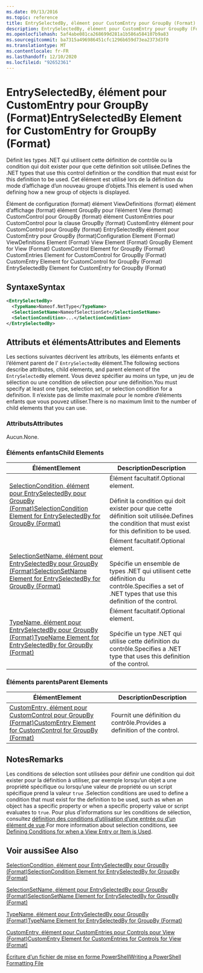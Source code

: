 ```yaml
---
ms.date: 09/13/2016
ms.topic: reference
title: EntrySelectedBy, élément pour CustomEntry pour GroupBy (Format)
description: EntrySelectedBy, élément pour CustomEntry pour GroupBy (Format)
ms.openlocfilehash: 5af4abe081ca268699d281a1b586a584107b9a83
ms.sourcegitcommit: ba7315a496986451cfc1296b659d73ea2373d3f0
ms.translationtype: MT
ms.contentlocale: fr-FR
ms.lasthandoff: 12/10/2020
ms.locfileid: "92652361"
---
```

# <a name="entryselectedby-element-for-customentry-for-groupby-format"></a><span data-ttu-id="0003d-103">EntrySelectedBy, élément pour CustomEntry pour GroupBy (Format)</span><span class="sxs-lookup"><span data-stu-id="0003d-103">EntrySelectedBy Element for CustomEntry for GroupBy (Format)</span></span>

<span data-ttu-id="0003d-104">Définit les types .NET qui utilisent cette définition de contrôle ou la condition qui doit exister pour que cette définition soit utilisée.</span><span class="sxs-lookup"><span data-stu-id="0003d-104">Defines the .NET types that use this control definition or the condition that must exist for this definition to be used.</span></span> <span data-ttu-id="0003d-105">Cet élément est utilisé lors de la définition du mode d’affichage d’un nouveau groupe d’objets.</span><span class="sxs-lookup"><span data-stu-id="0003d-105">This element is used when defining how a new group of objects is displayed.</span></span>

<span data-ttu-id="0003d-106">Élément de configuration (format) élément ViewDefinitions (format) élément d’affichage (format) élément GroupBy pour l’élément View (format) CustomControl pour GroupBy (format) élément CustomEntries pour CustomControl pour la clause GroupBy (format) CustomEntry élément pour CustomControl pour GroupBy (format) EntrySelectedBy élément pour CustomEntry pour GroupBy (format)</span><span class="sxs-lookup"><span data-stu-id="0003d-106">Configuration Element (Format) ViewDefinitions Element (Format) View Element (Format) GroupBy Element for View (Format) CustomControl Element for GroupBy (Format) CustomEntries Element for CustomControl for GroupBy (Format) CustomEntry Element for CustomControl for GroupBy (Format) EntrySelectedBy Element for CustomEntry for GroupBy (Format)</span></span>

## <a name="syntax"></a><span data-ttu-id="0003d-107">Syntaxe</span><span class="sxs-lookup"><span data-stu-id="0003d-107">Syntax</span></span>

```xml
<EntrySelectedBy>
  <TypeName>Nameof.NetType</TypeName>
  <SelectionSetName>NameofSelectionSet</SelectionSetName>
  <SelectionCondition>...</SelectionCondition>
</EntrySelectedBy>
```

## <a name="attributes-and-elements"></a><span data-ttu-id="0003d-108">Attributs et éléments</span><span class="sxs-lookup"><span data-stu-id="0003d-108">Attributes and Elements</span></span>

<span data-ttu-id="0003d-109">Les sections suivantes décrivent les attributs, les éléments enfants et l’élément parent de l' `EntrySelectedBy` élément.</span><span class="sxs-lookup"><span data-stu-id="0003d-109">The following sections describe attributes, child elements, and parent element of the `EntrySelectedBy` element.</span></span> <span data-ttu-id="0003d-110">Vous devez spécifier au moins un type, un jeu de sélection ou une condition de sélection pour une définition.</span><span class="sxs-lookup"><span data-stu-id="0003d-110">You must specify at least one type, selection set, or selection condition for a definition.</span></span> <span data-ttu-id="0003d-111">Il n’existe pas de limite maximale pour le nombre d’éléments enfants que vous pouvez utiliser.</span><span class="sxs-lookup"><span data-stu-id="0003d-111">There is no maximum limit to the number of child elements that you can use.</span></span>

### <a name="attributes"></a><span data-ttu-id="0003d-112">Attributs</span><span class="sxs-lookup"><span data-stu-id="0003d-112">Attributes</span></span>

<span data-ttu-id="0003d-113">Aucun.</span><span class="sxs-lookup"><span data-stu-id="0003d-113">None.</span></span>

### <a name="child-elements"></a><span data-ttu-id="0003d-114">Éléments enfants</span><span class="sxs-lookup"><span data-stu-id="0003d-114">Child Elements</span></span>

|<span data-ttu-id="0003d-115">Élément</span><span class="sxs-lookup"><span data-stu-id="0003d-115">Element</span></span>|<span data-ttu-id="0003d-116">Description</span><span class="sxs-lookup"><span data-stu-id="0003d-116">Description</span></span>|
|-------------|-----------------|
|[<span data-ttu-id="0003d-117">SelectionCondition, élément pour EntrySelectedBy pour GroupBy (Format)</span><span class="sxs-lookup"><span data-stu-id="0003d-117">SelectionCondition Element for EntrySelectedBy for GroupBy (Format)</span></span>](./selectioncondition-element-for-entryselectedby-for-groupby-format.md)|<span data-ttu-id="0003d-118">Élément facultatif.</span><span class="sxs-lookup"><span data-stu-id="0003d-118">Optional element.</span></span><br /><br /> <span data-ttu-id="0003d-119">Définit la condition qui doit exister pour que cette définition soit utilisée.</span><span class="sxs-lookup"><span data-stu-id="0003d-119">Defines the condition that must exist for this definition to be used.</span></span>|
|[<span data-ttu-id="0003d-120">SelectionSetName, élément pour EntrySelectedBy pour GroupBy (Format)</span><span class="sxs-lookup"><span data-stu-id="0003d-120">SelectionSetName Element for EntrySelectedBy for GroupBy (Format)</span></span>](./selectionsetname-element-for-entryselectedby-for-groupby-format.md)|<span data-ttu-id="0003d-121">Élément facultatif.</span><span class="sxs-lookup"><span data-stu-id="0003d-121">Optional element.</span></span><br /><br /> <span data-ttu-id="0003d-122">Spécifie un ensemble de types .NET qui utilisent cette définition du contrôle.</span><span class="sxs-lookup"><span data-stu-id="0003d-122">Specifies a set of .NET types that use this definition of the control.</span></span>|
|[<span data-ttu-id="0003d-123">TypeName, élément pour EntrySelectedBy pour GroupBy (Format)</span><span class="sxs-lookup"><span data-stu-id="0003d-123">TypeName Element for EntrySelectedBy for GroupBy (Format)</span></span>](./typename-element-for-entryselectedby-for-groupby-format.md)|<span data-ttu-id="0003d-124">Élément facultatif.</span><span class="sxs-lookup"><span data-stu-id="0003d-124">Optional element.</span></span><br /><br /> <span data-ttu-id="0003d-125">Spécifie un type .NET qui utilise cette définition du contrôle.</span><span class="sxs-lookup"><span data-stu-id="0003d-125">Specifies a .NET type that uses this definition of the control.</span></span>|

### <a name="parent-elements"></a><span data-ttu-id="0003d-126">Éléments parents</span><span class="sxs-lookup"><span data-stu-id="0003d-126">Parent Elements</span></span>

|<span data-ttu-id="0003d-127">Élément</span><span class="sxs-lookup"><span data-stu-id="0003d-127">Element</span></span>|<span data-ttu-id="0003d-128">Description</span><span class="sxs-lookup"><span data-stu-id="0003d-128">Description</span></span>|
|-------------|-----------------|
|[<span data-ttu-id="0003d-129">CustomEntry, élément pour CustomControl pour GroupBy (Format)</span><span class="sxs-lookup"><span data-stu-id="0003d-129">CustomEntry Element for CustomControl for GroupBy (Format)</span></span>](./customentry-element-for-customcontrol-for-groupby-format.md)|<span data-ttu-id="0003d-130">Fournit une définition du contrôle.</span><span class="sxs-lookup"><span data-stu-id="0003d-130">Provides a definition of the control.</span></span>|

## <a name="remarks"></a><span data-ttu-id="0003d-131">Notes</span><span class="sxs-lookup"><span data-stu-id="0003d-131">Remarks</span></span>

<span data-ttu-id="0003d-132">Les conditions de sélection sont utilisées pour définir une condition qui doit exister pour la définition à utiliser, par exemple lorsqu’un objet a une propriété spécifique ou lorsqu’une valeur de propriété ou un script spécifique prend la valeur `true` .</span><span class="sxs-lookup"><span data-stu-id="0003d-132">Selection conditions are used to define a condition that must exist for the definition to be used, such as when an object has a specific property or when a specific property value or script evaluates to `true`.</span></span> <span data-ttu-id="0003d-133">Pour plus d’informations sur les conditions de sélection, consultez [définition des conditions d’utilisation d’une entrée ou d’un élément de vue](./defining-conditions-for-displaying-data.md).</span><span class="sxs-lookup"><span data-stu-id="0003d-133">For more information about selection conditions, see [Defining Conditions for when a View Entry or Item is Used](./defining-conditions-for-displaying-data.md).</span></span>

## <a name="see-also"></a><span data-ttu-id="0003d-134">Voir aussi</span><span class="sxs-lookup"><span data-stu-id="0003d-134">See Also</span></span>

[<span data-ttu-id="0003d-135">SelectionCondition, élément pour EntrySelectedBy pour GroupBy (Format)</span><span class="sxs-lookup"><span data-stu-id="0003d-135">SelectionCondition Element for EntrySelectedBy for GroupBy (Format)</span></span>](./selectioncondition-element-for-entryselectedby-for-groupby-format.md)

[<span data-ttu-id="0003d-136">SelectionSetName, élément pour EntrySelectedBy pour GroupBy (Format)</span><span class="sxs-lookup"><span data-stu-id="0003d-136">SelectionSetName Element for EntrySelectedBy for GroupBy (Format)</span></span>](./selectionsetname-element-for-entryselectedby-for-groupby-format.md)

[<span data-ttu-id="0003d-137">TypeName, élément pour EntrySelectedBy pour GroupBy (Format)</span><span class="sxs-lookup"><span data-stu-id="0003d-137">TypeName Element for EntrySelectedBy for GroupBy (Format)</span></span>](./typename-element-for-entryselectedby-for-groupby-format.md)

[<span data-ttu-id="0003d-138">CustomEntry, élément pour CustomEntries pour Controls pour View (Format)</span><span class="sxs-lookup"><span data-stu-id="0003d-138">CustomEntry Element for CustomEntries for Controls for View (Format)</span></span>](./customentry-element-for-customentries-for-controls-for-view-format.md)

[<span data-ttu-id="0003d-139">Écriture d’un fichier de mise en forme PowerShell</span><span class="sxs-lookup"><span data-stu-id="0003d-139">Writing a PowerShell Formatting File</span></span>](./writing-a-powershell-formatting-file.md)
